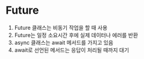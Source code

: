 # Future

1. Future 클래스는 비동기 작업을 할 때 사용
2. Future는 일정 소요시간 후에 실제 데이터나 에러를 반환
3. async 클래스는 await 메서드를 가지고 있음
4. await로 선언된 메서드는 응답이 처리될 때까지 대기